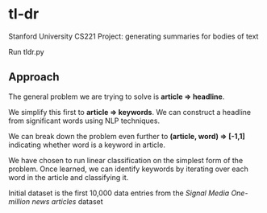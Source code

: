 # tl-dr
Stanford University CS221 Project: generating summaries for bodies of text

Run tldr.py

## Approach
The general problem we are trying to solve is **article => headline**.

We simplify this first to **article => keywords**.  We can construct a headline from
significant words using NLP techniques.

We can break down the problem even further to **(article, word) => [-1,1\]** indicating
whether word is a keyword in article.

We have chosen to run linear classification on the simplest form of the problem.
Once learned, we can identify keywords by iterating over each word in the article
and classifying it.

Initial dataset is the first 10,000 data entries from the *Signal Media One-million news articles* dataset
